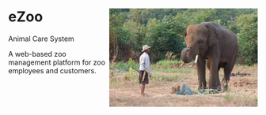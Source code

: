 # eZoo <img align="right" width="300" height="200" src="WebContent/resources/imgs/ezoo1.jpg">
Animal Care System

A web-based zoo management platform for zoo employees and customers.
